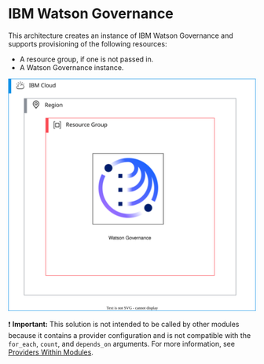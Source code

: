 # IBM Watson Governance

This architecture creates an instance of IBM Watson Governance and supports provisioning of the following resources:

- A resource group, if one is not passed in.
- A Watson Governance instance.

![fscloud-watson-governance](../../reference-architecture/deployable-architecture-watson-governance.svg)

:exclamation: **Important:** This solution is not intended to be called by other modules because it contains a provider configuration and is not compatible with the `for_each`, `count`, and `depends_on` arguments. For more information, see [Providers Within Modules](https://developer.hashicorp.com/terraform/language/modules/develop/providers).
